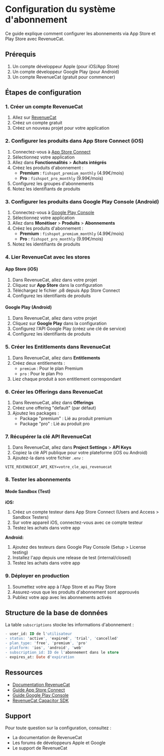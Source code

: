 # Configuration du système d'abonnement

Ce guide explique comment configurer les abonnements via App Store et Play Store avec RevenueCat.

## Prérequis

1. Un compte développeur Apple (pour iOS/App Store)
2. Un compte développeur Google Play (pour Android)
3. Un compte RevenueCat (gratuit pour commencer)

## Étapes de configuration

### 1. Créer un compte RevenueCat

1. Allez sur [RevenueCat](https://www.revenuecat.com/)
2. Créez un compte gratuit
3. Créez un nouveau projet pour votre application

### 2. Configurer les produits dans App Store Connect (iOS)

1. Connectez-vous à [App Store Connect](https://appstoreconnect.apple.com/)
2. Sélectionnez votre application
3. Allez dans **Fonctionnalités** > **Achats intégrés**
4. Créez les produits d'abonnement :
   - **Premium** : `fishspot_premium_monthly` (4.99€/mois)
   - **Pro** : `fishspot_pro_monthly` (9.99€/mois)
5. Configurez les groupes d'abonnements
6. Notez les identifiants de produits

### 3. Configurer les produits dans Google Play Console (Android)

1. Connectez-vous à [Google Play Console](https://play.google.com/console/)
2. Sélectionnez votre application
3. Allez dans **Monétiser** > **Produits** > **Abonnements**
4. Créez les produits d'abonnement :
   - **Premium** : `fishspot_premium_monthly` (4.99€/mois)
   - **Pro** : `fishspot_pro_monthly` (9.99€/mois)
5. Notez les identifiants de produits

### 4. Lier RevenueCat avec les stores

#### App Store (iOS)
1. Dans RevenueCat, allez dans votre projet
2. Cliquez sur **App Store** dans la configuration
3. Téléchargez le fichier .p8 depuis App Store Connect
4. Configurez les identifiants de produits

#### Google Play (Android)
1. Dans RevenueCat, allez dans votre projet
2. Cliquez sur **Google Play** dans la configuration
3. Configurez l'API Google Play (créez une clé de service)
4. Configurez les identifiants de produits

### 5. Créer les Entitlements dans RevenueCat

1. Dans RevenueCat, allez dans **Entitlements**
2. Créez deux entitlements :
   - `premium` : Pour le plan Premium
   - `pro` : Pour le plan Pro
3. Liez chaque produit à son entitlement correspondant

### 6. Créer les Offerings dans RevenueCat

1. Dans RevenueCat, allez dans **Offerings**
2. Créez une offering "default" (par défaut)
3. Ajoutez les packages :
   - Package "premium" : Lié au produit premium
   - Package "pro" : Lié au produit pro

### 7. Récupérer la clé API RevenueCat

1. Dans RevenueCat, allez dans **Project Settings** > **API Keys**
2. Copiez la clé API publique pour votre plateforme (iOS ou Android)
3. Ajoutez-la dans votre fichier `.env` :

```env
VITE_REVENUECAT_API_KEY=votre_cle_api_revenuecat
```

### 8. Tester les abonnements

#### Mode Sandbox (Test)

**iOS:**
1. Créez un compte testeur dans App Store Connect (Users and Access > Sandbox Testers)
2. Sur votre appareil iOS, connectez-vous avec ce compte testeur
3. Testez les achats dans votre app

**Android:**
1. Ajoutez des testeurs dans Google Play Console (Setup > License testing)
2. Installez l'app depuis une release de test (internal/closed)
3. Testez les achats dans votre app

### 9. Déployer en production

1. Soumettez votre app à l'App Store et au Play Store
2. Assurez-vous que les produits d'abonnement sont approuvés
3. Publiez votre app avec les abonnements activés

## Structure de la base de données

La table `subscriptions` stocke les informations d'abonnement :

```sql
- user_id: ID de l'utilisateur
- status: 'active', 'expired', 'trial', 'cancelled'
- plan_type: 'free', 'premium', 'pro'
- platform: 'ios', 'android', 'web'
- subscription_id: ID de l'abonnement dans le store
- expires_at: Date d'expiration
```

## Ressources

- [Documentation RevenueCat](https://docs.revenuecat.com/)
- [Guide App Store Connect](https://developer.apple.com/app-store-connect/)
- [Guide Google Play Console](https://support.google.com/googleplay/android-developer/)
- [RevenueCat Capacitor SDK](https://docs.revenuecat.com/docs/capacitor)

## Support

Pour toute question sur la configuration, consultez :
- La documentation de RevenueCat
- Les forums de développeurs Apple et Google
- Le support de RevenueCat
